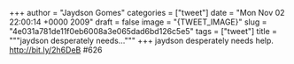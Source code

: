 
+++
author = "Jaydson Gomes"
categories = ["tweet"]
date = "Mon Nov 02 22:00:14 +0000 2009"
draft = false
image = "{TWEET_IMAGE}"
slug = "4e031a781de11f0eb6008a3e065dad6bd126c5e5"
tags = ["tweet"]
title = """jaydson desperately needs..."""
+++
jaydson desperately needs help. http://bit.ly/2h6DeB #626
